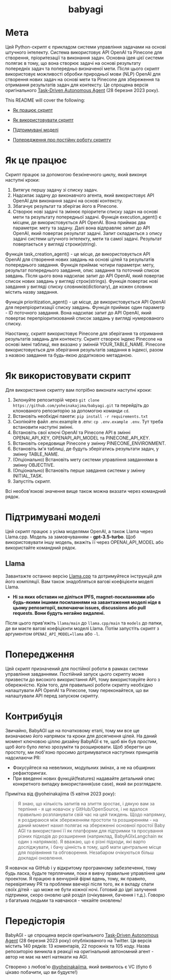 <h1 align="center">
 babyagi

</h1>


# Мета
Цей Python-скрипт є прикладом системи управління задачами на основі штучного інтелекту. Система використовує API OpenAI та Pinecone для створення, пріоритезації та виконання задач. Основна ідея цієї системи полягає в тому, що вона створює задачі на основі результату попередніх задач та попередньо визначеної мети. Після цього скрипт використовує можливості обробки природньої мови (NLP) OpenAI для створення нових задач на основі мети та Pinecone для збереження та отримання результатів задач для контексту. Це спрощена версія оригінального [Task-Driven Autonomous Agent](https://twitter.com/yoheinakajima/status/1640934493489070080?s=20) (28 березня 2023 року).

This README will cover the following:

* [Як працює скрипт](#how-it-works)

* [Як використовувати скрипт](#how-to-use)

* [Підтримувані моделі](#supported-models)

* [Попередження про постійну роботу скрипту](#continous-script-warning)
# Як це працює<a name="how-it-works"></a>
Скрипт працює за допомогою безкінечного циклу, який виконує наступні кроки:

1. Витягує першу задачу зі списку задач.
2. Надсилає задачу до виконавчого агента, який використовує API OpenAI для виконання задачі на основі контексту.
3. Збагачує результат та зберігає його в Pinecone.
4. Створює нові задачі та змінює пріоритети списку задач на основі мети та результату попередньої задачі.
Функція execution_agent() є місцем, де використовується API OpenAI. Вона приймає два параметри: мету та задачу. Далі вона відправляє запит до API OpenAI, який повертає результат задачі. Запит складається з опису задачі системи штучного інтелекту, мети та самої задачі. Результат повертається у вигляді строки(string).

Функція task_creation_agent() - це місце, де використовується API OpenAI для створення нових завдань на основі цілей та результатів попереднього завдання. Функція приймає чотири параметри: мету, результат попереднього завдання, опис завдання та поточний список завдань. Після цього вона надсилає запит до API OpenAI, який повертає список нових завдань у вигляді строк(strings). Функція повертає нові завдання у вигляді списку словників(dictionary), де кожен словник містить назву завдання.

Функція prioritization_agent() - це місце, де використовується API OpenAI для перепріоритизації списку завдань. Функція приймає один параметр - ID поточного завдання. Вона надсилає запит до API OpenAI, який повертає перепріоритизований список завдань у вигляді нумерованого списку.

Наостанку, скрипт використовує Pinecone для зберігання та отримання результатів завдань для контексту. Скрипт створює індекс Pinecone на основі імені таблиці, яке вказано у змінній YOUR_TABLE_NAME. Pinecone використовується для зберігання результатів завдання в індексі, разом з назвою завдання та будь-якою додатковою метаданою.

# Як використовувати скрипт<a name="how-to-use"></a>
Для використання скрипту вам потрібно виконати наступні кроки:

1. Зклонуйте репозиторій через `git clone https://github.com/yoheinakajima/babyagi.git` та перейдіть до клонованого репозиторію за допомогою команди `cd`. 
2. Встановіть необхідні пакети: `pip install -r requirements.txt`
3. Скопіюйте файл .env.example в .env: `cp .env.example .env`. Тут треба встановити наступні змінні.
4. Встановіть свої ключі OpenAI та Pinecone API в змінні OPENAI_API_KEY, OPENAPI_API_MODEL та PINECONE_API_KEY.
5. Встановіть середовище Pinecone у змінну PINECONE_ENVIRONMENT.
6. Встановіть ім'я таблиці, де будуть зберігатись результати задач, у змінну TABLE_NAME.
7. (Опціонально) Встановіть мету системи управління завданнями в змінну OBJECTIVE.
8. (Опціонально) Встановіть перше завдання системи у змінну INITIAL_TASK.
9. Запустіть скрипт.

Всі необов'язкові значення вище також можна вказати через командний рядок.

# Підтримувані моделі<a name="supported-models"></a>

Цей скрипт працює з усіма моделями OpenAI, а також Llama через Llama.cpp. Модель за замовчуванням - **gpt-3.5-turbo**. Щоб використовувати іншу модель, вкажіть її через OPENAI_API_MODEL або використайте командний рядок.


## Llama

Завантажте останню версію [Llama.cpp](https://github.com/ggerganov/llama.cpp) та дотримуйтеся інструкцій для його компіляції. Вам також знадобляться вагові коефіцієнти моделі Llama.

 - **Ні за яких обставин не діліться IPFS, magnet-посиланнями або будь-якими іншими посиланнями на завантаження моделі ніде в цьому репозиторії, включаючи issues, discussions або pull requests. Вони будуть негайно видалені.**

Після цього прив'яжіть `llama/main` до `llama.cpp/main` та `models` до папки, де ви маєте вагові коефіцієнти моделі Llama. Потім запустіть скрипт з аргументом `OPENAI_API_MODEL=llama` або `-l`.

# Попередження<a name="continous-script-warning"></a>
Цей скрипт призначений для постійної роботи в рамках системи управління завданнями. Постійний запуск цього скрипту може призвести до високого використання API, тому використовуйте його з обережністю. Крім того, для правильної роботи скрипту необхідно налаштувати API OpenAI та Pinecone, тому переконайтеся, що ви налаштували API перед запуском скрипту.

# Контрибуція
Звичайно, BabyAGI ще на початковому етапі, тому ми все ще визначаємо його напрямок та кроки для досягнення цілей. На даний момент ключовою ціллю дизайну BabyAGI є те, щоб він був *простим*, щоб його було легко зрозуміти та розширювати. Щоб зберегти цю простоту, ми люб'язно просимо дотримуватися наступних принципів надсилаючи PR:
* Фокусуйтеся на невеликих, модульних змінах, а не на обширних рефакторингах.
* При введенні нових функцій(features) надавайте детальний опис конкретного випадку використання(use case), який ви розглядаєте.

Примітка від @yoheinakajima (5 квітня 2023 року):

> Я знаю, що кількість запитів на злиття зростає, і дякую вам за терпіння - я ще новачок у GitHub/OpenSource, і не вдалося правильно розпланувати свій час на цей тиждень. Щодо напрямку, я роздираюся між збереженням простоти та розширенням - на даний момент нахил полягає на збереженні основної простої Baby AGI та використанні її як платформи для підтримки та просування різних підходів до розширення (наприклад, BabyAGIxLangchain як один з напрямків). Я вважаю, що є різні підходи, які варто досліджувати, і бачу цінність в тому, щоб мати центральне місце для порівняння та обговорення. Незабаром очікуються більш докладні оновлення.

Я новачок на GitHub і у відкритому програмному забезпеченні, тому будь ласка, будьте терплячими, поки я вивчу правильне управління цим проектом. Я працюю в венчурній фірмі вдень, тому, як правило, перевірятиму PR та проблеми ввечері після того, як я вкладу спати своїх дітей - що може не бути кожної ночі. Готовий до ідеї залучення підтримки, скоро оновлю цей розділ (очікування, бачення і т.д.). Говорю з багатьма людьми та навчаюся - чекайте оновлень!

# Передісторія
BabyAGI - це спрощена версія оригінального [Task-Driven Autonomous Agent](https://twitter.com/yoheinakajima/status/1640934493489070080?s=20) (28 березня 2023 року) опублікованого на Twitter. Ця версія містить 140 рядків: 13 коментарів, 22 порожніх та 105 коду. Назва репозиторію виникла в реакції на оригінальний автономний агент - автор не має на меті натякати на AGI.

Створено з любов'ю [@yoheinakajima](https://twitter.com/yoheinakajima), який виявилось є VC (було б цікаво побачити, що ви будуєте!)
